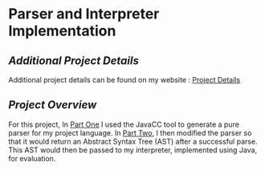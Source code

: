 # Parser and Interpreter Implementation 

## *Additional Project Details*

Additional project details can be found on my website : [Project Details](http://localhost:8888/personal-website/projects/pl/pl.html)


## *Project Overview*
For this project, In [Part One]() I used the JavaCC tool to generate a pure parser for my project language. In [Part Two](), I then modified the parser so that it would return an Abstract Syntax Tree (AST) after a successful parse. This AST would then be passed to my interpreter, implemented using Java, for evaluation. 
